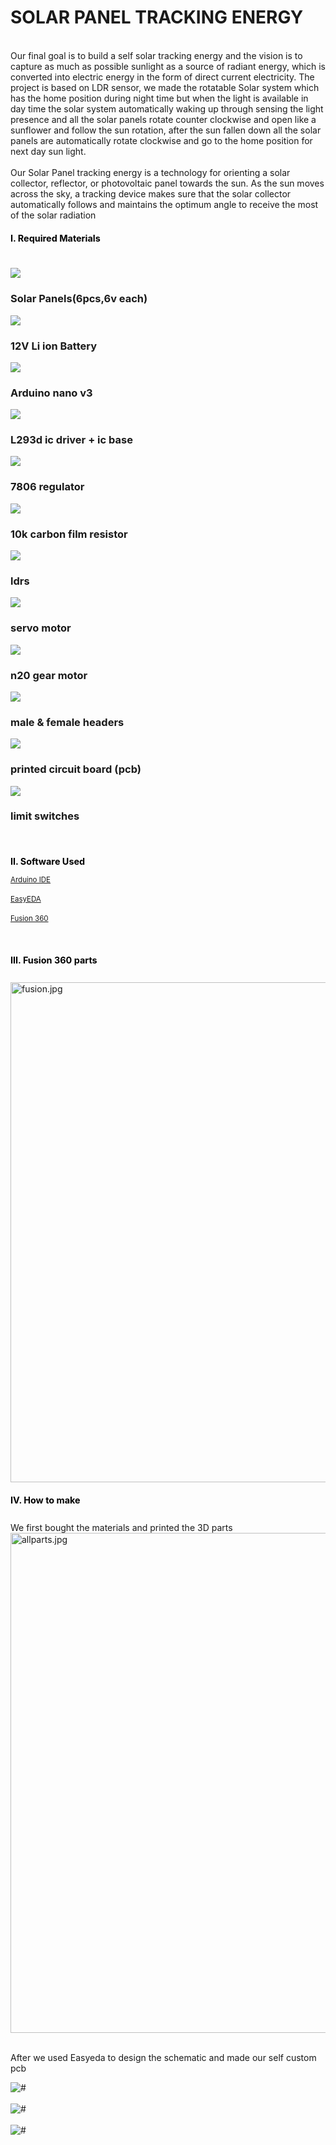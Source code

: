 <!-- project/presentation.md -->
# SOLAR PANEL TRACKING ENERGY

<br>
Our final goal is to build a self solar tracking energy and the vision is to capture as much as possible sunlight as a source of radiant energy, which is converted into electric energy in the form of direct current electricity. The project is based on LDR sensor, we made the rotatable Solar system which has the home position during night time but when the light is available in day time the solar system automatically waking up through sensing the light presence and all the solar panels rotate counter clockwise and open like a sunflower and follow the sun rotation, after the sun fallen down all the solar panels are automatically rotate clockwise and go to the home position for next day sun light.
<br>
<br>
Our Solar Panel tracking energy is a technology for orienting a solar collector, reflector, or photovoltaic panel towards the sun. As the sun moves across the sky, a tracking device makes sure that the solar collector automatically follows and maintains the optimum angle to receive the most of the solar radiation

<h1 style="font-size:1.5vw"><span style="color:black">I. Required Materials</span></h1>

<link rel="stylesheet" href="css/bootstrap-grid.min.css"/>
<div class="demo">
        <div class="container">
            <div class="row text-center">
                <h1 class="white"></h1>
            </div>

<div class="row">
                <div class="col-md-4 col-sm-6">
                    <div class="our-team">
                            <img src="images/solar.jpg">
                        <div class="team-content">
                            <h3 class="title">Solar Panels(6pcs,6v each)</h3>
                        </div>
                    </div>
                </div>

<div class="col-md-4 col-sm-6">
                    <div class="our-team">
                            <img src="images/battery.jpg">
                        <div class="team-content">
                            <h3 class="title">12V Li ion Battery</h3>
                        </div>
                    </div>
                </div>

<div class="col-md-4 col-sm-6">
                    <div class="our-team">
                            <img src="images/nano.jpg">
                        <div class="team-content">
                            <h3 class="title">Arduino nano v3</h3>
                        </div>
                    </div>
                </div>
                 <div class="col-md-4 col-sm-6">
                    <div class="our-team">
                            <img src="images/l293d.jpg">
                        <div class="team-content">
                            <h3 class="title">L293d ic driver + ic base</h3>
                         </div>
                     </div>
                 </div>

<div class="row">
                     <div class="col-md-4 col-sm-6">
                         <div class="our-team">
                                 <img src="images/regulator.jpg">
                             <div class="team-content">
                                 <h3 class="title">7806 regulator</h3>
                        </div>
                    </div>
                </div>


<div class="row">
                <div class="col-md-4 col-sm-6">
                    <div class="our-team">
                            <img src="images/resistor.jpg">
                        <div class="team-content">
                            <h3 class="title">10k carbon film resistor</h3>
                        </div>
                    </div>
                </div>
                <div class="row">
                <div class="col-md-4 col-sm-6">
                    <div class="our-team">
                            <img src="images/ldr.jpg">
                        <div class="team-content">
                            <h3 class="title">ldrs</h3>
                        </div>
                    </div>
                </div>
                <div class="row">
                <div class="col-md-4 col-sm-6">
                    <div class="our-team">
                            <img src="images/servo.jpg">
                        <div class="team-content">
                            <h3 class="title">servo motor</h3>
                        </div>
                    </div>
                </div>
<div class="row">
                 <div class="col-md-4 col-sm-6">
                    <div class="our-team">
                            <img src="images/gear.jpg">
                        <div class="team-content">
                            <h3 class="title">n20 gear motor</h3>
                         </div>
                     </div>
                 </div>
                <div class="row">
                     <div class="col-md-4 col-sm-6">
                         <div class="our-team">
                                 <img src="images/header.jpg">
                             <div class="team-content">
                                 <h3 class="title">male & female headers</h3>
                        </div>
                    </div>
                </div>

<div class="row">
                <div class="col-md-4 col-sm-6">
                    <div class="our-team">
                            <img src="images/pcb.jpg">
                        <div class="team-content">
                            <h3 class="title">printed circuit board (pcb)</h3>
                        </div>
                    </div>
                </div>

<div class="row">
                <div class="col-md-4 col-sm-6">
                    <div class="our-team">
                            <img src="images/switch.jpg">
                        <div class="team-content">
                            <h3 class="title">limit switches</h3>
                        </div>
                    </div>
                </div>
</div>

<br>
<h1 style="font-size:1.5vw"><span style="color:black">II. Software Used</span></h1>

<a href="https://www.arduino.cc/en/software" class="fab fa-facebook"><span style="font-size:1.2vw">Arduino IDE</span></a>
<br>
<br><a href="https://easyeda.com/" class="fab fa-facebook"><span style="font-size:1.2vw">EasyEDA</span></a>
<br><br><a href="https://www.autodesk.com/products/fusion-360/free-trial" class="fab fa-facebook"><span style="font-size:1.2vw">Fusion 360</span></a>

<br>
<h1 style="font-size:1.5vw"><span style="color:black">III. Fusion 360 parts</span></h1>

<br>

<img src="images/fusion.jpg" alt="fusion.jpg" max-width="1200" height="800">

<br>
<h1 style="font-size:1.5vw"><span style="color:black">IV. How to make </span></h1>

<br>
We first bought the materials and printed the 3D parts 
<br>

<img src="images/allparts.jpg" alt="allparts.jpg" max-width="1200" height="800">

<br>After we used Easyeda to design the schematic and made our self custom pcb
<br><div class="loader"><img src="images/pcb.png" alt="#" /></div>
<br><div class="loader"><img src="images/pcb1.jpg" alt="#" /></div>
<br><div class="loader"><img src="images/pcb2.jpg" alt="#" /></div>